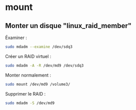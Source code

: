 mount
=====

Monter un disque "linux_raid_member"
------------------------------------

Éxaminer :
```bash
sudo mdadm --examine /dev/sdq3
```

Créer un RAID virtuel :
```bash
sudo mdadm -A -R /dev/md9 /dev/sdq3
```

Monter normalement :
```bash
sudo mount /dev/md9 /volume3/
```

Supprimer le RAID :
```bash
sudo mdadm -S /dev/md9
```
